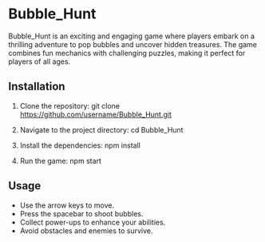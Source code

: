 # Bubble_Hunt

Bubble_Hunt is an exciting and engaging game where players embark on a thrilling adventure to pop bubbles and uncover hidden treasures. The game combines fun mechanics with challenging puzzles, making it perfect for players of all ages.

## Installation
1. Clone the repository:
git clone https://github.com/username/Bubble_Hunt.git

2. Navigate to the project directory:
cd Bubble_Hunt

3. Install the dependencies:
npm install

4. Run the game:
npm start


## Usage
- Use the arrow keys to move.
- Press the spacebar to shoot bubbles.
- Collect power-ups to enhance your abilities.
- Avoid obstacles and enemies to survive.



